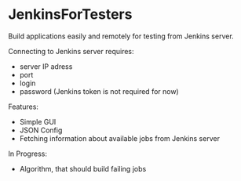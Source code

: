 # JenkinsForTesters
Build applications easily and remotely for testing from Jenkins server.

Connecting to Jenkins server requires:
- server IP adress
- port
- login
- password
(Jenkins token is not required for now)

Features:
- Simple GUI
- JSON Config
- Fetching information about available jobs from Jenkins server

In Progress:
- Algorithm, that should build failing jobs
